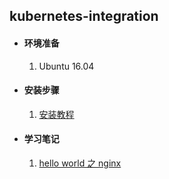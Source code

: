 ## kubernetes-integration

+ #### 环境准备
   
   1. Ubuntu 16.04
   
+ #### 安装步骤
   1. [安装教程](https://github.com/ylzyqt/kubernetes-integration/blob/master/install/install.md)
     
+ #### 学习笔记
   1. [hello world 之 nginx](https://github.com/ylzyqt/kubernetes-integration/blob/master/study/helloworld/helloworld.md)      
